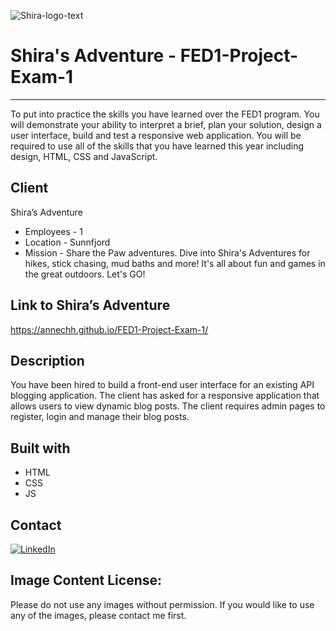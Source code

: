 ![Shira-logo-text](https://github.com/annechh/FED1-Project-Exam-1/assets/142426482/98b60796-ea6c-4035-bd5d-b3d0af7bb8c3)

# Shira's Adventure - FED1-Project-Exam-1
---
To put into practice the skills you have learned over the FED1 program. You will demonstrate your ability to interpret a brief, plan your solution, design a user interface, build and test a responsive web application. You will be required to use all of the skills that you have learned this year including design, HTML, CSS and JavaScript.

Client
---
Shira’s Adventure
- Employees - 1
- Location - Sunnfjord
- Mission - Share the Paw adventures.
Dive into Shira's Adventures for hikes, stick chasing, mud baths and more! It's all about fun and games in the great outdoors. Let's GO!


Link to Shira’s Adventure
---
https://annechh.github.io/FED1-Project-Exam-1/

Description
--- 
You have been hired to build a front-end user interface for an existing API blogging application. The client has asked for a responsive application that allows users to view dynamic blog posts. The client requires admin pages to register, login and manage their blog posts.


Built with
---
- HTML
- CSS
- JS

Contact
---
[![LinkedIn](https://img.shields.io/badge/LinkedIn-0077B5?style=for-the-badge&logo=linkedin&logoColor=white)](https://www.linkedin.com/in/anne-cathrine-hauge-b893bbb3/)


Image Content License:
---
Please do not use any images without permission. If you would like to use any of the images, please contact me first.

